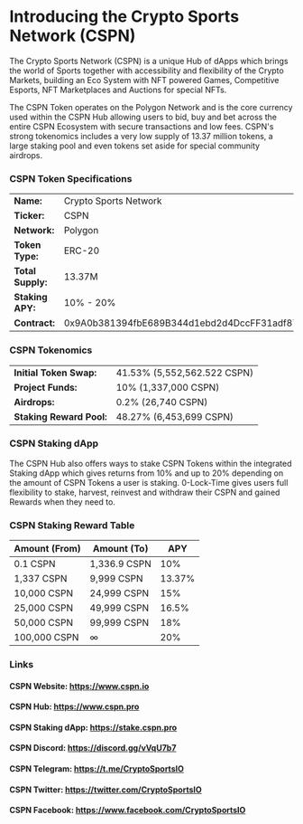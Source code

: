 # Introducing the Crypto Sports Network (CSPN)

The Crypto Sports Network (CSPN) is a unique Hub of dApps which brings the world of Sports together with accessibility and flexibility of the Crypto Markets, building an Eco System with NFT powered Games, Competitive Esports, NFT Marketplaces and Auctions for special NFTs.

The CSPN Token operates on the Polygon Network and is the core currency used within the CSPN Hub allowing users to bid, buy and bet across the entire CSPN Ecosystem with secure transactions and low fees. CSPN's strong tokenomics includes a very low supply of 13.37 million tokens, a large staking pool and even tokens set aside for special community airdrops.

### CSPN Token Specifications
|          |             |
|----------|-------------|
| **Name:** | Crypto Sports Network |
| **Ticker:** | CSPN |
| **Network:** | Polygon |
| **Token Type:** | ERC-20 |
| **Total Supply:** | 13.37M |
| **Staking APY:** | 10% - 20% |
| **Contract:** | 0x9A0b381394fbE689B344d1ebd2d4DccFF31adf87 |

### CSPN Tokenomics
|          |             |
|----------|-------------|
| **Initial Token Swap:** | 41.53% (5,552,562.522 CSPN) |
| **Project Funds:** | 10% (1,337,000 CSPN) |
| **Airdrops:** | 0.2% (26,740 CSPN) |
| **Staking Reward Pool:** | 48.27% (6,453,699 CSPN) |

### CSPN Staking dApp

The CSPN Hub also offers ways to stake CSPN Tokens within the integrated Staking dApp which gives returns from 10% and up to 20% depending on the amount of CSPN Tokens a user is staking. 0-Lock-Time gives users full flexibility to stake, harvest, reinvest and withdraw their CSPN and gained Rewards when they need to.

### CSPN Staking Reward Table

| **Amount (From)** | **Amount (To)**  | **APY**  |
|------------------|------------------|------------------|
| 0.1 CSPN | 1,336.9 CSPN | 10% |
| 1,337 CSPN | 9,999 CSPN | 13.37% |
| 10,000 CSPN | 24,999 CSPN | 15% |
| 25,000 CSPN | 49,999 CSPN | 16.5% |
| 50,000 CSPN | 99,999 CSPN | 18% |
| 100,000 CSPN | ∞ | 20% |

### Links

#### CSPN Website: https://www.cspn.io
#### CSPN Hub: https://www.cspn.pro
#### CSPN Staking dApp: https://stake.cspn.pro
#### CSPN Discord: https://discord.gg/vVqU7b7
#### CSPN Telegram: https://t.me/CryptoSportsIO
#### CSPN Twitter: https://twitter.com/CryptoSportsIO
#### CSPN Facebook: https://www.facebook.com/CryptoSportsIO
